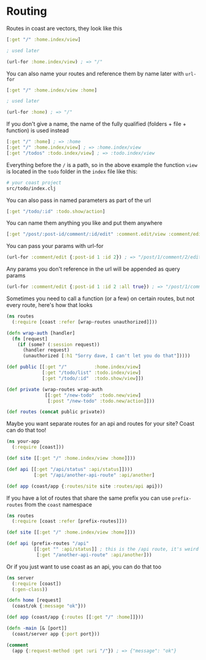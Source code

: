 # Routing

Routes in coast are vectors, they look like this

```clojure
[:get "/" :home.index/view]

; used later

(url-for :home.index/view) ; => "/"
```

You can also name your routes and reference them by name later with `url-for`

```clojure
[:get "/" :home.index/view :home]

; used later

(url-for :home) ; => "/"
```

If you don't give a name, the name of the fully qualified (folders + file + function) is used instead

```clojure
[:get "/" :home] ; => :home
[:get "/" :home.index/view] ; => :home.index/view
[:get "/todos" :todo.index/view] ; => :todo.index/view
```

Everything before the `/` is a path, so in the above example the function `view` is located in the `todo` folder in the `index` file like this:

```bash
# your coast project
src/todo/index.clj
```

You can also pass in named parameters as part of the url

```clojure
[:get "/todo/:id" :todo.show/action]
```

You can name them anything you like and put them anywhere

```clojure
[:get "/post/:post-id/comment/:id/edit" :comment.edit/view :comment/edit]
```

You can pass your params with url-for

```clojure
(url-for :comment/edit {:post-id 1 :id 2}) ; => "/post/1/comment/2/edit"
```

Any params you don't reference in the url will be appended as query params

```clojure
(url-for :comment/edit {:post-id 1 :id 2 :all true}) ; => "/post/1/comment/2/edit?all=true"
```

Sometimes you need to call a function (or a few) on certain routes, but not every route, here's how that looks

```clojure
(ns routes
  (:require [coast :refer [wrap-routes unauthorized]]))

(defn wrap-auth [handler]
  (fn [request]
    (if (some? (:session request))
      (handler request)
      (unauthorized [:h1 "Sorry dave, I can't let you do that"]))))

(def public [[:get "/"          :home.index/view]
             [:get "/todo/list" :todo.index/view]
             [:get "/todo/:id"  :todo.show/view]])

(def private (wrap-routes wrap-auth
              [[:get "/new-todo"  :todo.new/view]
               [:post "/new-todo" :todo.new/action]]))

(def routes (concat public private))
```

Maybe you want separate routes for an api and routes for your site? Coast can do that too!

```clojure
(ns your-app
  (:require [coast]))

(def site [[:get "/" :home.index/view :home]]))

(def api [[:get "/api/status" :api/status]])))
          [:get "/api/another-api-route" :api/another]

(def app (coast/app {:routes/site site :routes/api api}))
```

If you have a lot of routes that share the same prefix you can use `prefix-routes` from the `coast` namespace

```clojure
(ns routes
  (:require [coast :refer [prefix-routes]]))

(def site [[:get "/" :home.index/view :home]]))

(def api (prefix-routes "/api"
          [[:get "" :api/status]] ; this is the /api route, it's weird but it works
           [:get "/another-api-route" :api/another]))
```

Or if you just want to use coast as an api, you can do that too

```clojure
(ns server
  (:require [coast])
  (:gen-class))

(defn home [request]
  (coast/ok {:message "ok"}))

(def app (coast/app {:routes [[:get "/" :home]]}))

(defn -main [& [port]]
  (coast/server app {:port port}))

(comment
  (app {:request-method :get :uri "/"}) ; => {"message": "ok"}
```
